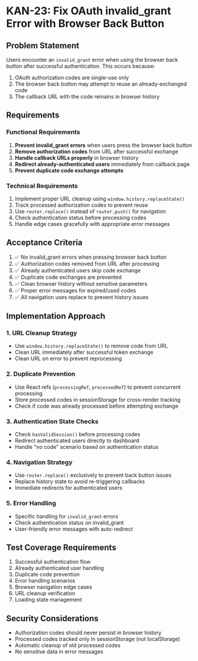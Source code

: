 # KAN-23: Fix OAuth invalid_grant Error with Browser Back Button

## Problem Statement

Users encounter an `invalid_grant` error when using the browser back button after successful authentication. This occurs because:

1. OAuth authorization codes are single-use only
2. The browser back button may attempt to reuse an already-exchanged code
3. The callback URL with the code remains in browser history

## Requirements

### Functional Requirements

1. **Prevent invalid_grant errors** when users press the browser back button
2. **Remove authorization codes** from URL after successful exchange
3. **Handle callback URLs properly** in browser history
4. **Redirect already-authenticated users** immediately from callback page
5. **Prevent duplicate code exchange attempts**

### Technical Requirements

1. Implement proper URL cleanup using `window.history.replaceState()`
2. Track processed authorization codes to prevent reuse
3. Use `router.replace()` instead of `router.push()` for navigation
4. Check authentication status before processing codes
5. Handle edge cases gracefully with appropriate error messages

## Acceptance Criteria

1. ✅ No invalid_grant errors when pressing browser back button
2. ✅ Authorization codes removed from URL after processing
3. ✅ Already authenticated users skip code exchange
4. ✅ Duplicate code exchanges are prevented
5. ✅ Clean browser history without sensitive parameters
6. ✅ Proper error messages for expired/used codes
7. ✅ All navigation uses replace to prevent history issues

## Implementation Approach

### 1. URL Cleanup Strategy

- Use `window.history.replaceState()` to remove code from URL
- Clean URL immediately after successful token exchange
- Clean URL on error to prevent reprocessing

### 2. Duplicate Prevention

- Use React refs (`processingRef`, `processedRef`) to prevent concurrent processing
- Store processed codes in sessionStorage for cross-render tracking
- Check if code was already processed before attempting exchange

### 3. Authentication State Checks

- Check `hasValidSession()` before processing codes
- Redirect authenticated users directly to dashboard
- Handle "no code" scenario based on authentication status

### 4. Navigation Strategy

- Use `router.replace()` exclusively to prevent back button issues
- Replace history state to avoid re-triggering callbacks
- Immediate redirects for authenticated users

### 5. Error Handling

- Specific handling for `invalid_grant` errors
- Check authentication status on invalid_grant
- User-friendly error messages with auto-redirect

## Test Coverage Requirements

1. Successful authentication flow
2. Already authenticated user handling
3. Duplicate code prevention
4. Error handling scenarios
5. Browser navigation edge cases
6. URL cleanup verification
7. Loading state management

## Security Considerations

- Authorization codes should never persist in browser history
- Processed codes tracked only in sessionStorage (not localStorage)
- Automatic cleanup of old processed codes
- No sensitive data in error messages
